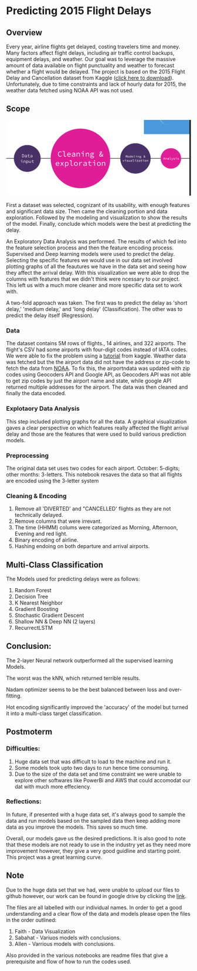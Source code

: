 # Predicting 2015 Flight Delays 


## Overview

Every year, airline flights get delayed, costing travelers time and money. Many factors affect flight delays, including air traffic control backups, equipment delays, and weather. Our goal was to leverage the massive amount of data available on flight punctuality and weather to forecast whether a flight would be delayed. The project is based on the 2015 Flight Delay and Cancellation dataset from Kaggle ([click here to download](https://www.kaggle.com/usdot/flight-delays)). Unfortunately, due to time constraints and lack of hourly data for 2015, the weather data fetched using NOAA API was not used.


## Scope
![Scope](Scope.png)

First a dataset was selected, cognizant of its usability, with enough features and significant data size. Then came the cleaning portion and data exploration. Followed by the modeling and visualization to show the results of the model. Finally, conclude which models were the best at predicting the delay.

An Exploratory Data Analysis was performed. The results of which fed into the feature selection process and then the feature encoding process.
Supervised and Deep learning models were used to predict the delay. Selecting the specific features we would use in our data set involved plotting graphs of all the feautures we have in the data set and seeing how they affect the arrival delay. With this visualization we were able to drop the columns with features that we didn't think were ncessary to our project. This left us with a much more cleaner and more specific data set to work with.

A two-fold approach was taken. The first was to predict the delay as 'short delay,' 'medium delay,' and 'long delay' (Classification). The other was to predict the delay itself (Regression).



### Data
The dataset contains 5M rows of flights., 14 airlines, and 322 airports. The flight's CSV had some airports with four-digit codes instead of IATA codes. We were able to fix the problem using a [tutorial](https://www.kaggle.com/srcole/fix-inconsistent-airport-codes) from kaggle. Weather data  was fetched but the the airport data did not have the address or zip-code to fetch the data from [NOAA](https://www.ncdc.noaa.gov/cdo-web/webservices/v2#data). To fix this, the airportndata was updated with zip codes using Geocoders API and Google API, as Geocoders API was not able to get zip codes by just the airport name and state, while google API returned multiple addresses for the airport.  The data was then cleaned and finally the data encoded.

### Explotaory Data Analysis
This step included plotting graphs for all the data. A graphical visualization gaves a clear perspective on which features really affected the flight arrival delay and those are the features that were used to build various prediction models. 

### Preprocessing
The original data set uses two codes for each airport. October: 5-digits; other months: 3-letters. This notebook resaves the data so that all flights are encoded using the 3-letter system

### Cleaning & Encoding

1. Remove all 'DIVERTED' and "CANCELLED' flights as they are not technically delayed.
2. Remove columns that were irrevant.
3. The time (HHMM) colums were categorized as Morning, Afternoon, Evening and red light.
4. Binary encoding of airline.
4. Hashing endoing on both departure and arrival airports.



## Multi-Class Classification

The Models used for predicting delays were as follows:

1. Random Forest
2. Decision Tree
3. K Nearest Neighbor
4. Gradient Boosting
5. Stochastic Gradient Descent 
6. Shallow NN & Deep NN (2 layers)
7. RecurrectLSTM



## Conclusion:

The 2-layer Neural network outperformed all the supervised learning Models. 

The worst was the kNN, which returned terrible results.

Nadam optimizer seems to be the best balanced between loss and over-fitting.

Hot encoding significantly improved the 'accuracy' of the model but turned it into a multi-class target classification.



## Postmoterm

### Difficulties:
1. Huge data set that was difficult to load to the machine and run it.
2. Some models took upto two days to run hence time consuming.
3. Due to the size of the data set and time constraint we were unable to explore other softwares like PowerBi and AWS that could accomodat our dat with much more effeciency.

### Reflections:
In future, if presented with a huge data set, it's always good to sample the data and run models based on the sampled data then keep adding more data as you improve the models. This saves so much time.

Overall, our models gave us the desired predictions. It is also good to note that these models are not ready to use in the industry yet as they need more improvement however, they give a very good guidline and starting point. This project was a great learning curve.



## Note
Due to the huge data set that we had, were unable to upload our files to github however, our work can be found in google drive by clicking the [link](https://drive.google.com/drive/folders/131ZFUUMJAZOHefZRv5gBb5GZYlKQ2JmX?usp=sharing).

The files are all labelled with our individual names. In order to get a good understanding and a clear flow of the data and models please open the files in the order outlined:
1. Faith - Data Visualization      
2. Sabahat - Variuos models with conclusions.
3. Allen - Varrious models with conclusions.
        
Also provided in the various notebooks are readme files that give a prerequisite and flow of how to run the codes used.





